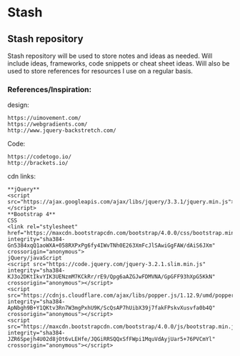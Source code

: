 # Stash
## Stash repository

Stash repository will be used to store notes and ideas as needed. Will include ideas, frameworks, code snippets or cheat sheet ideas.
Will also be used to store references for resources I use on a regular basis.


### References/Inspiration:

design:
```
https://uimovement.com/
https://webgradients.com/
http://www.jquery-backstretch.com/
```

Code:
```
https://codetogo.io/
http://brackets.io/
```

cdn links:
```
**jQuery**
<script src="https://ajax.googleapis.com/ajax/libs/jquery/3.3.1/jquery.min.js"></script>
**Bootstrap 4**
CSS
<link rel="stylesheet" href="https://maxcdn.bootstrapcdn.com/bootstrap/4.0.0/css/bootstrap.min.css" integrity="sha384-Gn5384xqQ1aoWXA+058RXPxPg6fy4IWvTNh0E263XmFcJlSAwiGgFAW/dAiS6JXm" crossorigin="anonymous">
jQuery/javaScript
<script src="https://code.jquery.com/jquery-3.2.1.slim.min.js" integrity="sha384-KJ3o2DKtIkvYIK3UENzmM7KCkRr/rE9/Qpg6aAZGJwFDMVNA/GpGFF93hXpG5KkN" crossorigin="anonymous"></script>
<script src="https://cdnjs.cloudflare.com/ajax/libs/popper.js/1.12.9/umd/popper.min.js" integrity="sha384-ApNbgh9B+Y1QKtv3Rn7W3mgPxhU9K/ScQsAP7hUibX39j7fakFPskvXusvfa0b4Q" crossorigin="anonymous"></script>
<script src="https://maxcdn.bootstrapcdn.com/bootstrap/4.0.0/js/bootstrap.min.js" integrity="sha384-JZR6Spejh4U02d8jOt6vLEHfe/JQGiRRSQQxSfFWpi1MquVdAyjUar5+76PVCmYl" crossorigin="anonymous"></script>
```
